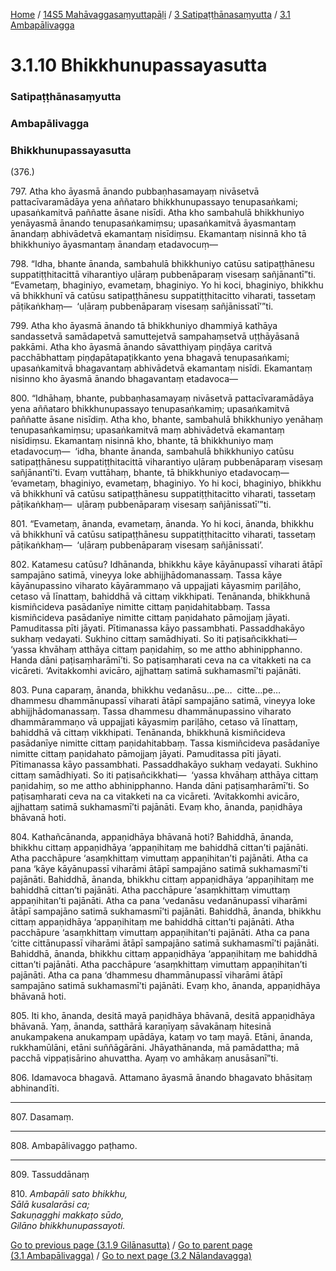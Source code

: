 
[Home](/) / [14S5 Mahāvaggasaṃyuttapāḷi](../../../14S5.md) / [3 Satipaṭṭhānasaṃyutta](../../3.md) / [3.1 Ambapālivagga](../3.1.md)

# 3.1.10 Bhikkhunupassayasutta

### Satipaṭṭhānasaṃyutta

### Ambapālivagga

### Bhikkhunupassayasutta

(376.)

797\. Atha kho āyasmā ānando pubbaṇhasamayaṃ nivāsetvā pattacīvaramādāya yena aññataro bhikkhunupassayo tenupasaṅkami; upasaṅkamitvā paññatte āsane nisīdi. Atha kho sambahulā bhikkhuniyo yenāyasmā ānando tenupasaṅkamiṃsu; upasaṅkamitvā āyasmantaṃ ānandaṃ abhivādetvā ekamantaṃ nisīdiṃsu. Ekamantaṃ nisinnā kho tā bhikkhuniyo āyasmantaṃ ānandaṃ etadavocuṃ—

798\. “Idha, bhante ānanda, sambahulā bhikkhuniyo catūsu satipaṭṭhānesu suppatiṭṭhitacittā viharantiyo uḷāraṃ pubbenāparaṃ visesaṃ sañjānantī”ti. “Evametaṃ, bhaginiyo, evametaṃ, bhaginiyo. Yo hi koci, bhaginiyo, bhikkhu vā bhikkhunī vā catūsu satipaṭṭhānesu suppatiṭṭhitacitto viharati, tassetaṃ pāṭikaṅkhaṃ—  ‘uḷāraṃ pubbenāparaṃ visesaṃ sañjānissatī’”ti.

799\. Atha kho āyasmā ānando tā bhikkhuniyo dhammiyā kathāya sandassetvā samādapetvā samuttejetvā sampahaṃsetvā uṭṭhāyāsanā pakkāmi. Atha kho āyasmā ānando sāvatthiyaṃ piṇḍāya caritvā pacchābhattaṃ piṇḍapātapaṭikkanto yena bhagavā tenupasaṅkami; upasaṅkamitvā bhagavantaṃ abhivādetvā ekamantaṃ nisīdi. Ekamantaṃ nisinno kho āyasmā ānando bhagavantaṃ etadavoca—

800\. “Idhāhaṃ, bhante, pubbaṇhasamayaṃ nivāsetvā pattacīvaramādāya yena aññataro bhikkhunupassayo tenupasaṅkamiṃ; upasaṅkamitvā paññatte āsane nisīdiṃ. Atha kho, bhante, sambahulā bhikkhuniyo yenāhaṃ tenupasaṅkamiṃsu; upasaṅkamitvā maṃ abhivādetvā ekamantaṃ nisīdiṃsu. Ekamantaṃ nisinnā kho, bhante, tā bhikkhuniyo maṃ etadavocuṃ—  ‘idha, bhante ānanda, sambahulā bhikkhuniyo catūsu satipaṭṭhānesu suppatiṭṭhitacittā viharantiyo uḷāraṃ pubbenāparaṃ visesaṃ sañjānantī’ti. Evaṃ vuttāhaṃ, bhante, tā bhikkhuniyo etadavocaṃ—  ‘evametaṃ, bhaginiyo, evametaṃ, bhaginiyo. Yo hi koci, bhaginiyo, bhikkhu vā bhikkhunī vā catūsu satipaṭṭhānesu suppatiṭṭhitacitto viharati, tassetaṃ pāṭikaṅkhaṃ—  uḷāraṃ pubbenāparaṃ visesaṃ sañjānissatī’”ti.

801\. “Evametaṃ, ānanda, evametaṃ, ānanda. Yo hi koci, ānanda, bhikkhu vā bhikkhunī vā catūsu satipaṭṭhānesu suppatiṭṭhitacitto viharati, tassetaṃ pāṭikaṅkhaṃ—  ‘uḷāraṃ pubbenāparaṃ visesaṃ sañjānissati’.

802\. Katamesu catūsu? Idhānanda, bhikkhu kāye kāyānupassī viharati ātāpī sampajāno satimā, vineyya loke abhijjhādomanassaṃ. Tassa kāye kāyānupassino viharato kāyārammaṇo vā uppajjati kāyasmiṃ pariḷāho, cetaso vā līnattaṃ, bahiddhā vā cittaṃ vikkhipati. Tenānanda, bhikkhunā kismiñcideva pasādanīye nimitte cittaṃ paṇidahitabbaṃ. Tassa kismiñcideva pasādanīye nimitte cittaṃ paṇidahato pāmojjaṃ jāyati. Pamuditassa pīti jāyati. Pītimanassa kāyo passambhati. Passaddhakāyo sukhaṃ vedayati. Sukhino cittaṃ samādhiyati. So iti paṭisañcikkhati—  ‘yassa khvāhaṃ atthāya cittaṃ paṇidahiṃ, so me attho abhinipphanno. Handa dāni paṭisaṃharāmī’ti. So paṭisaṃharati ceva na ca vitakketi na ca vicāreti. ‘Avitakkomhi avicāro, ajjhattaṃ satimā sukhamasmī’ti pajānāti.

803\. Puna caparaṃ, ānanda, bhikkhu vedanāsu…pe…  citte…pe…  dhammesu dhammānupassī viharati ātāpī sampajāno satimā, vineyya loke abhijjhādomanassaṃ. Tassa dhammesu dhammānupassino viharato dhammārammaṇo vā uppajjati kāyasmiṃ pariḷāho, cetaso vā līnattaṃ, bahiddhā vā cittaṃ vikkhipati. Tenānanda, bhikkhunā kismiñcideva pasādanīye nimitte cittaṃ paṇidahitabbaṃ. Tassa kismiñcideva pasādanīye nimitte cittaṃ paṇidahato pāmojjaṃ jāyati. Pamuditassa pīti jāyati. Pītimanassa kāyo passambhati. Passaddhakāyo sukhaṃ vedayati. Sukhino cittaṃ samādhiyati. So iti paṭisañcikkhati—  ‘yassa khvāhaṃ atthāya cittaṃ paṇidahiṃ, so me attho abhinipphanno. Handa dāni paṭisaṃharāmī’ti. So paṭisaṃharati ceva na ca vitakketi na ca vicāreti. ‘Avitakkomhi avicāro, ajjhattaṃ satimā sukhamasmī’ti pajānāti. Evaṃ kho, ānanda, paṇidhāya bhāvanā hoti.

804\. Kathañcānanda, appaṇidhāya bhāvanā hoti? Bahiddhā, ānanda, bhikkhu cittaṃ appaṇidhāya ‘appaṇihitaṃ me bahiddhā cittan’ti pajānāti. Atha pacchāpure ‘asaṃkhittaṃ vimuttaṃ appaṇihitan’ti pajānāti. Atha ca pana ‘kāye kāyānupassī viharāmi ātāpī sampajāno satimā sukhamasmī’ti pajānāti. Bahiddhā, ānanda, bhikkhu cittaṃ appaṇidhāya ‘appaṇihitaṃ me bahiddhā cittan’ti pajānāti. Atha pacchāpure ‘asaṃkhittaṃ vimuttaṃ appaṇihitan’ti pajānāti. Atha ca pana ‘vedanāsu vedanānupassī viharāmi ātāpī sampajāno satimā sukhamasmī’ti pajānāti. Bahiddhā, ānanda, bhikkhu cittaṃ appaṇidhāya ‘appaṇihitaṃ me bahiddhā cittan’ti pajānāti. Atha pacchāpure ‘asaṃkhittaṃ vimuttaṃ appaṇihitan’ti pajānāti. Atha ca pana ‘citte cittānupassī viharāmi ātāpī sampajāno satimā sukhamasmī’ti pajānāti. Bahiddhā, ānanda, bhikkhu cittaṃ appaṇidhāya ‘appaṇihitaṃ me bahiddhā cittan’ti pajānāti. Atha pacchāpure ‘asaṃkhittaṃ vimuttaṃ appaṇihitan’ti pajānāti. Atha ca pana ‘dhammesu dhammānupassī viharāmi ātāpī sampajāno satimā sukhamasmī’ti pajānāti. Evaṃ kho, ānanda, appaṇidhāya bhāvanā hoti.

805\. Iti kho, ānanda, desitā mayā paṇidhāya bhāvanā, desitā appaṇidhāya bhāvanā. Yaṃ, ānanda, satthārā karaṇīyaṃ sāvakānaṃ hitesinā anukampakena anukampaṃ upādāya, kataṃ vo taṃ mayā. Etāni, ānanda, rukkhamūlāni, etāni suññāgārāni. Jhāyathānanda, mā pamādattha; mā pacchā vippaṭisārino ahuvattha. Ayaṃ vo amhākaṃ anusāsanī”ti.

806\. Idamavoca bhagavā. Attamano āyasmā ānando bhagavato bhāsitaṃ abhinandīti.

---

807\. Dasamaṃ.



---

808\. Ambapālivaggo paṭhamo.



---

809\. Tassuddānaṃ



810\. _Ambapāli sato bhikkhu,_  
_Sālā kusalarāsi ca;_  
_Sakuṇagghi makkaṭo sūdo,_  
_Gilāno bhikkhunupassayoti._  


[Go to previous page (3.1.9 Gilānasutta)](3.1.9.md) / [Go to parent page (3.1 Ambapālivagga)](../3.1.md) / [Go to next page (3.2 Nālandavagga)](../3.2.md)


